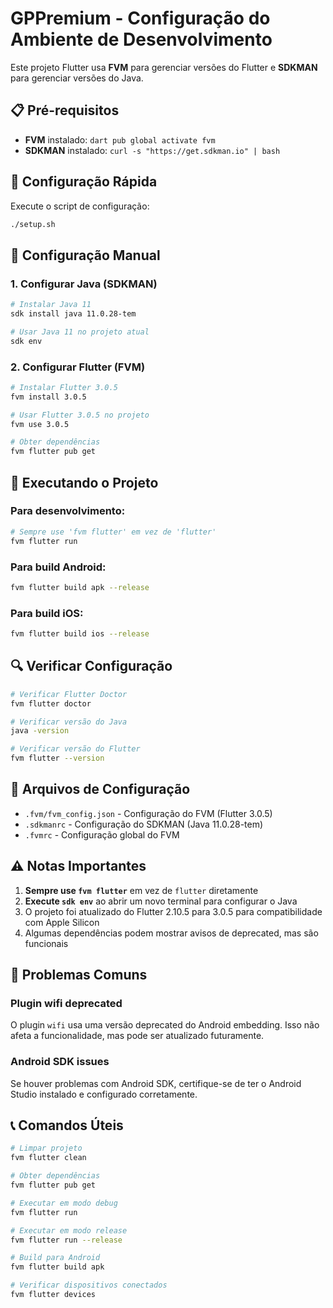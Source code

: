 # GPPremium - Configuração do Ambiente de Desenvolvimento

Este projeto Flutter usa **FVM** para gerenciar versões do Flutter e **SDKMAN** para gerenciar versões do Java.

## 📋 Pré-requisitos

- **FVM** instalado: `dart pub global activate fvm`
- **SDKMAN** instalado: `curl -s "https://get.sdkman.io" | bash`

## 🚀 Configuração Rápida

Execute o script de configuração:

```bash
./setup.sh
```

## 🔧 Configuração Manual

### 1. Configurar Java (SDKMAN)

```bash
# Instalar Java 11
sdk install java 11.0.28-tem

# Usar Java 11 no projeto atual
sdk env
```

### 2. Configurar Flutter (FVM)

```bash
# Instalar Flutter 3.0.5
fvm install 3.0.5

# Usar Flutter 3.0.5 no projeto
fvm use 3.0.5

# Obter dependências
fvm flutter pub get
```

## 📱 Executando o Projeto

### Para desenvolvimento:
```bash
# Sempre use 'fvm flutter' em vez de 'flutter'
fvm flutter run
```

### Para build Android:
```bash
fvm flutter build apk --release
```

### Para build iOS:
```bash
fvm flutter build ios --release
```

## 🔍 Verificar Configuração

```bash
# Verificar Flutter Doctor
fvm flutter doctor

# Verificar versão do Java
java -version

# Verificar versão do Flutter
fvm flutter --version
```

## 📁 Arquivos de Configuração

- `.fvm/fvm_config.json` - Configuração do FVM (Flutter 3.0.5)
- `.sdkmanrc` - Configuração do SDKMAN (Java 11.0.28-tem)
- `.fvmrc` - Configuração global do FVM

## ⚠️ Notas Importantes

1. **Sempre use `fvm flutter`** em vez de `flutter` diretamente
2. **Execute `sdk env`** ao abrir um novo terminal para configurar o Java
3. O projeto foi atualizado do Flutter 2.10.5 para 3.0.5 para compatibilidade com Apple Silicon
4. Algumas dependências podem mostrar avisos de deprecated, mas são funcionais

## 🐛 Problemas Comuns

### Plugin wifi deprecated
O plugin `wifi` usa uma versão deprecated do Android embedding. Isso não afeta a funcionalidade, mas pode ser atualizado futuramente.

### Android SDK issues
Se houver problemas com Android SDK, certifique-se de ter o Android Studio instalado e configurado corretamente.

## 📞 Comandos Úteis

```bash
# Limpar projeto
fvm flutter clean

# Obter dependências
fvm flutter pub get

# Executar em modo debug
fvm flutter run

# Executar em modo release
fvm flutter run --release

# Build para Android
fvm flutter build apk

# Verificar dispositivos conectados
fvm flutter devices
```
